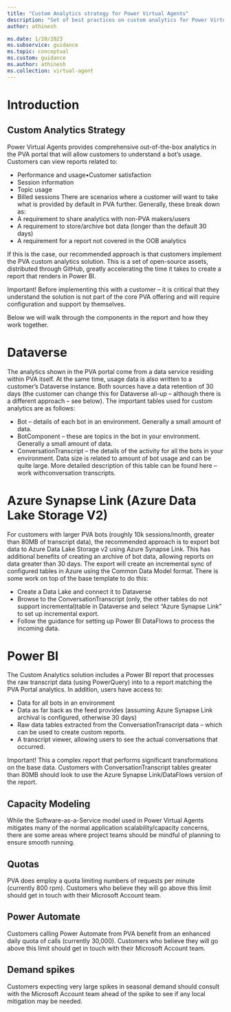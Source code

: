 ```yaml
---
title: "Custom Analytics strategy for Power Virtual Agents"
description: "Set of best practices on custom analytics for Power Virtual Agents"
author: athinesh

ms.date: 1/20/2023
ms.subservice: guidance
ms.topic: conceptual
ms.custom: guidance
ms.author: athinesh
ms.collection: virtual-agent
---
```

# Introduction 
## Custom Analytics Strategy
Power Virtual Agents provides comprehensive out-of-the-box analytics in the PVA portal that will allow customers to understand a bot’s usage. 
Customers can view reports related to:
- Performance and usage•Customer satisfaction
- Session information
- Topic usage
- Billed sessions
There are scenarios where a customer will want to take what is provided by default in PVA further. Generally,  these break down as:
- A requirement to share analytics with non-PVA makers/users
- A requirement to store/archive bot data (longer than the default 30 days)
- A requirement for a report not covered in the OOB analytics

If this is the case, our recommended approach is that customers implement the PVA custom analytics solution. 
This is a set of open-source assets, distributed through GitHub, greatly accelerating the time it takes to create a report that renders in Power BI.

Important! Before implementing this with a customer – it is critical that they understand the solution is not part of the core PVA offering and will require configuration and support by themselves. 

Below we will walk through the components in the report and how they work together.

# Dataverse
The analytics shown in the PVA portal come from a data service residing within PVA itself. At the same time, usage data is also written to a customer’s Dataverse instance. Both sources have a data retention of 30 days (the customer can change this for Dataverse all-up – although there is a different approach – see below).
The important tables used for custom analytics are as follows:
- Bot – details of each bot in an environment. Generally a small amount of data.
- BotComponent – these are topics in the bot in your environment. Generally a small amount of data.
- ConversationTranscript – the details of the activity for all the bots in your environment. Data size is related to amount of bot usage and can be quite large. 
More detailed description of this table can be found here – work withconversation transcripts.

# Azure Synapse Link (Azure Data Lake Storage V2) 
For customers with larger PVA bots (roughly  10k sessions/month, greater than 80MB of transcript data), the recommended approach is to export bot data to Azure Data Lake Storage v2 using Azure Synapse Link. 
This has additional benefits of creating an archive of bot data, allowing reports on data greater than 30 days. The export will create an incremental sync of configured tables in Azure using the Common Data Model format. 
There is some work on top of the base template to do this: 
- Create a Data Lake and connect it to Dataverse
- Browse to the ConversationTranscript (only, the other tables do not support incremental)table in Dataverse and select “Azure Synapse Link” to set up incremental export.
- Follow the guidance for setting up Power BI DataFlows to process the incoming data.

# Power BI 
The Custom Analytics solution includes a Power BI report that processes the raw transcript data (using PowerQuery) into to a report matching the PVA Portal analytics. 
In addition, users have access to: 
- Data for all bots in an environment
- Data as far back as the feed provides (assuming Azure Synapse Link archival is configured, otherwise 30 days)
- Raw data tables extracted from the ConversationTranscript  data – which can be used to create custom reports.
- A transcript viewer, allowing users to see the actual conversations that occurred.

Important! This a complex report that performs significant transformations on the base data. Customers with ConversationTranscript tables greater than 80MB should look to use the Azure Synapse Link/DataFlows version of the report. 

## Capacity Modeling 
While the Software-as-a-Service model used in Power Virtual Agents mitigates many of the normal application scalability/capacity concerns, there are some areas where project teams should be mindful of planning to ensure smooth running. 

## Quotas 
PVA does employ a quota limiting numbers of requests per minute (currently 800 rpm). Customers who believe they will go above this limit should get in touch with their Microsoft Account team. 

## Power Automate 
Customers calling Power Automate from PVA benefit from an enhanced daily quota of calls (currently 30,000). Customers who believe they will go above this limit should get in touch with their Microsoft Account team. 

## Demand spikes 
Customers expecting very large spikes in seasonal demand should consult with the Microsoft Account team ahead of the spike to see if any local mitigation may  be needed. 
